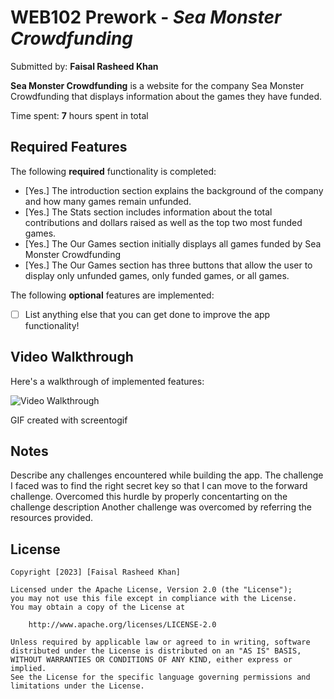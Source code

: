 # WEB102 Prework - *Sea Monster Crowdfunding*

Submitted by: **Faisal Rasheed Khan**

**Sea Monster Crowdfunding** is a website for the company Sea Monster Crowdfunding that displays information about the games they have funded.

Time spent: **7** hours spent in total

## Required Features

The following **required** functionality is completed:

* [Yes.] The introduction section explains the background of the company and how many games remain unfunded.
* [Yes.] The Stats section includes information about the total contributions and dollars raised as well as the top two most funded games.
* [Yes.] The Our Games section initially displays all games funded by Sea Monster Crowdfunding
* [Yes.] The Our Games section has three buttons that allow the user to display only unfunded games, only funded games, or all games.

The following **optional** features are implemented:

* [ ] List anything else that you can get done to improve the app functionality!

## Video Walkthrough

Here's a walkthrough of implemented features:

<img src='https://imgur.com/a/5Yps7tY' title='Video Walkthrough' width='' alt='Video Walkthrough' />

<!-- Replace this with whatever GIF tool you used! -->
GIF created with screentogif  
<!-- Recommended tools:
[Kap](https://getkap.co/) for macOS
[ScreenToGif](https://www.screentogif.com/) for Windows
[peek](https://github.com/phw/peek) for Linux. -->

## Notes

Describe any challenges encountered while building the app.
The challenge I faced was to find the right secret key so that I can move to the forward challenge. Overcomed this hurdle by properly concentarting on the challenge description 
Another challenge was overcomed by referring the resources provided.

## License

    Copyright [2023] [Faisal Rasheed Khan]

    Licensed under the Apache License, Version 2.0 (the "License");
    you may not use this file except in compliance with the License.
    You may obtain a copy of the License at

        http://www.apache.org/licenses/LICENSE-2.0

    Unless required by applicable law or agreed to in writing, software
    distributed under the License is distributed on an "AS IS" BASIS,
    WITHOUT WARRANTIES OR CONDITIONS OF ANY KIND, either express or implied.
    See the License for the specific language governing permissions and
    limitations under the License.
